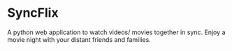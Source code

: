 # SyncFlix
A python web application to watch videos/ movies together in sync. Enjoy a movie night with your distant friends and families.
